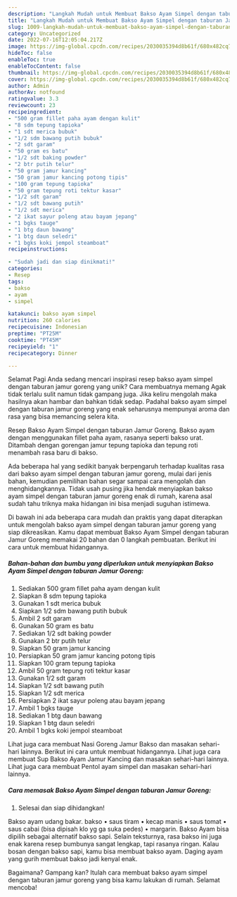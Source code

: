 ```yaml
---
description: "Langkah Mudah untuk Membuat Bakso Ayam Simpel dengan taburan Jamur Goreng yang Lezat Sekali, Sempurna"
title: "Langkah Mudah untuk Membuat Bakso Ayam Simpel dengan taburan Jamur Goreng yang Lezat Sekali, Sempurna"
slug: 1009-langkah-mudah-untuk-membuat-bakso-ayam-simpel-dengan-taburan-jamur-goreng-yang-lezat-sekali-sempurna
category: Uncategorized
date: 2022-07-16T12:05:04.217Z
image: https://img-global.cpcdn.com/recipes/2030035394d8b61f/680x482cq70/bakso-ayam-simpel-dengan-taburan-jamur-goreng-foto-resep-utama.jpg
hideToc: false
enableToc: true
enableTocContent: false
thumbnail: https://img-global.cpcdn.com/recipes/2030035394d8b61f/680x482cq70/bakso-ayam-simpel-dengan-taburan-jamur-goreng-foto-resep-utama.jpg
cover: https://img-global.cpcdn.com/recipes/2030035394d8b61f/680x482cq70/bakso-ayam-simpel-dengan-taburan-jamur-goreng-foto-resep-utama.jpg
author: Admin
authorAv: notfound
ratingvalue: 3.3
reviewcount: 23
recipeingredient:
- "500 gram fillet paha ayam dengan kulit"
- "8 sdm tepung tapioka"
- "1 sdt merica bubuk"
- "1/2 sdm bawang putih bubuk"
- "2 sdt garam"
- "50 gram es batu"
- "1/2 sdt baking powder"
- "2 btr putih telur"
- "50 gram jamur kancing"
- "50 gram jamur kancing potong tipis"
- "100 gram tepung tapioka"
- "50 gram tepung roti tektur kasar"
- "1/2 sdt garam"
- "1/2 sdt bawang putih"
- "1/2 sdt merica"
- "2 ikat sayur poleng atau bayam jepang"
- "1 bgks tauge"
- "1 btg daun bawang"
- "1 btg daun seledri"
- "1 bgks koki jempol steamboat"
recipeinstructions:

- "Sudah jadi dan siap dinikmati!"
categories:
- Resep
tags:
- bakso
- ayam
- simpel

katakunci: bakso ayam simpel 
nutrition: 260 calories
recipecuisine: Indonesian
preptime: "PT25M"
cooktime: "PT45M"
recipeyield: "1"
recipecategory: Dinner

---
```



Selamat Pagi Anda sedang mencari inspirasi resep bakso ayam simpel dengan taburan jamur goreng yang unik? Cara membuatnya memang Agak tidak terlalu sulit namun tidak gampang juga. Jika keliru mengolah maka hasilnya akan hambar dan bahkan tidak sedap. Padahal bakso ayam simpel dengan taburan jamur goreng yang enak seharusnya mempunyai aroma dan rasa yang bisa memancing selera kita.


Resep Bakso Ayam Simpel dengan taburan Jamur Goreng. Bakso ayam dengan menggunakan fillet paha ayam, rasanya seperti bakso urat. Ditambah dengan gorengan jamur tepung tapioka dan tepung roti menambah rasa baru di bakso.

Ada beberapa hal yang sedikit banyak berpengaruh terhadap kualitas rasa dari bakso ayam simpel dengan taburan jamur goreng, mulai dari jenis bahan, kemudian pemilihan bahan segar sampai cara mengolah dan menghidangkannya. Tidak usah pusing jika hendak menyiapkan bakso ayam simpel dengan taburan jamur goreng enak di rumah, karena asal sudah tahu triknya maka hidangan ini bisa menjadi suguhan istimewa.


Di bawah ini ada beberapa cara mudah dan praktis yang dapat diterapkan untuk mengolah bakso ayam simpel dengan taburan jamur goreng yang siap dikreasikan. Kamu dapat membuat Bakso Ayam Simpel dengan taburan Jamur Goreng memakai 20 bahan dan 0 langkah pembuatan. Berikut ini cara untuk membuat hidangannya.

<!--inarticleads1-->

##### Bahan-bahan dan bumbu yang diperlukan untuk menyiapkan Bakso Ayam Simpel dengan taburan Jamur Goreng:

1. Sediakan 500 gram fillet paha ayam dengan kulit
1. Siapkan 8 sdm tepung tapioka
1. Gunakan 1 sdt merica bubuk
1. Siapkan 1/2 sdm bawang putih bubuk
1. Ambil 2 sdt garam
1. Gunakan 50 gram es batu
1. Sediakan 1/2 sdt baking powder
1. Gunakan 2 btr putih telur
1. Siapkan 50 gram jamur kancing
1. Persiapkan 50 gram jamur kancing potong tipis
1. Siapkan 100 gram tepung tapioka
1. Ambil 50 gram tepung roti tektur kasar
1. Gunakan 1/2 sdt garam
1. Siapkan 1/2 sdt bawang putih
1. Siapkan 1/2 sdt merica
1. Persiapkan 2 ikat sayur poleng atau bayam jepang
1. Ambil 1 bgks tauge
1. Sediakan 1 btg daun bawang
1. Siapkan 1 btg daun seledri
1. Ambil 1 bgks koki jempol steamboat


Lihat juga cara membuat Nasi Goreng Jamur Bakso dan masakan sehari-hari lainnya. Berikut ini cara untuk membuat hidangannya. Lihat juga cara membuat Sup Bakso Ayam Jamur Kancing dan masakan sehari-hari lainnya. Lihat juga cara membuat Pentol ayam simpel dan masakan sehari-hari lainnya. 

<!--inarticleads2-->

##### Cara memasak Bakso Ayam Simpel dengan taburan Jamur Goreng:


1. Selesai dan siap dihidangkan!

Bakso ayam udang bakar. bakso • saus tiram • kecap manis • saus tomat • saus cabai (bisa dipisah klo yg ga suka pedes) • margarin. Bakso Ayam bisa dipilih sebagai alternatif bakso sapi. Selain teksturnya, rasa bakso ini juga enak karena resep bumbunya sangat lengkap, tapi rasanya ringan. Kalau bosan dengan bakso sapi, kamu bisa membuat bakso ayam. Daging ayam yang gurih membuat bakso jadi kenyal enak. 

Bagaimana? Gampang kan? Itulah cara membuat bakso ayam simpel dengan taburan jamur goreng yang bisa kamu lakukan di rumah. Selamat mencoba!
